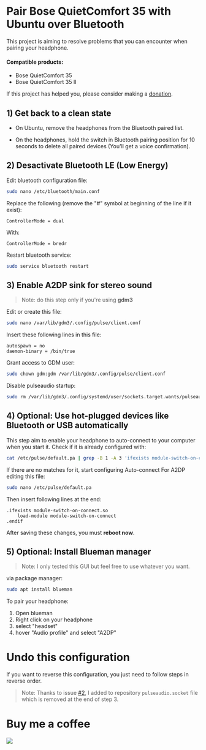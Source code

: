 # Pair Bose QuietComfort 35 with Ubuntu over Bluetooth

This project is aiming to resolve problems that you can encounter when pairing your headphone.

#### Compatible products:
* Bose QuietComfort 35
* Bose QuietComfort 35 II

If this project has helped you, please consider making a [donation](https://github.com/sponsors/Goldweavers).

## 1) Get back to a clean state
   
* On Ubuntu, remove the headphones from the Bluetooth paired list.

* On the headphones, hold the switch in Bluetooth pairing position for 10 seconds to delete all paired devices (You'll get a voice confirmation).

## 2) Desactivate Bluetooth LE (Low Energy)

Edit bluetooth configuration file:
```bash
sudo nano /etc/bluetooth/main.conf
```

Replace the following (remove the "#" symbol at beginning of the line if it exist):
```text
ControllerMode = dual
```
With:
```text
ControllerMode = bredr
```

Restart bluetooth service:
```bash
sudo service bluetooth restart
```

## 3) Enable A2DP sink for stereo sound

> Note: do this step only if you're using **gdm3**

Edit or create this file:
```bash
sudo nano /var/lib/gdm3/.config/pulse/client.conf
```
Insert these following lines in this file:
```text
autospawn = no
daemon-binary = /bin/true
```

Grant access to GDM user:
```bash
sudo chown gdm:gdm /var/lib/gdm3/.config/pulse/client.conf
```

Disable pulseaudio startup:
```bash
sudo rm /var/lib/gdm3/.config/systemd/user/sockets.target.wants/pulseaudio.socket
```

## 4) Optional: Use hot-plugged devices like Bluetooth or USB automatically

This step aim to enable your headphone to auto-connect to your computer when you start it. Check if it is already configured with:

```bash
cat /etc/pulse/default.pa | grep -B 1 -A 3 'ifexists module-switch-on-connect.so'
```

If there are no matches for it, start configuring Auto-connect For A2DP editing this file:

```bash
sudo nano /etc/pulse/default.pa
```

Then insert following lines at the end:
```text
.ifexists module-switch-on-connect.so
	load-module module-switch-on-connect
.endif
```

After saving these changes, you must **reboot now**.

## 5) Optional: Install Blueman manager

> Note: I only tested this GUI but feel free to use whatever you want.

via package manager:
```bash
sudo apt install blueman
```

To pair your headphone:

1) Open blueman
2) Right click on your headphone
3) select "headset"
4) hover "Audio profile" and select "A2DP"

# Undo this configuration

If you want to reverse this configuration, you just need to follow steps in reverse order.

> Note: Thanks to issue [#2](https://github.com/Goldweavers/bose_qc35-ubuntu/issues/2), I added to repository ```pulseaudio.socket``` file which is removed at the end of step 3.

# Buy me a coffee

[![](https://img.shields.io/static/v1?label=Donate&message=%E2%9D%A4&logo=GitHub&color=%23fe8e86)](https://github.com/sponsors/Goldweavers)
